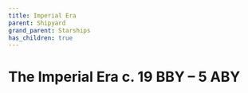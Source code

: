 ```yaml
---
title: Imperial Era
parent: Shipyard
grand_parent: Starships
has_children: true
---
```


# The Imperial Era c. 19 BBY – 5 ABY